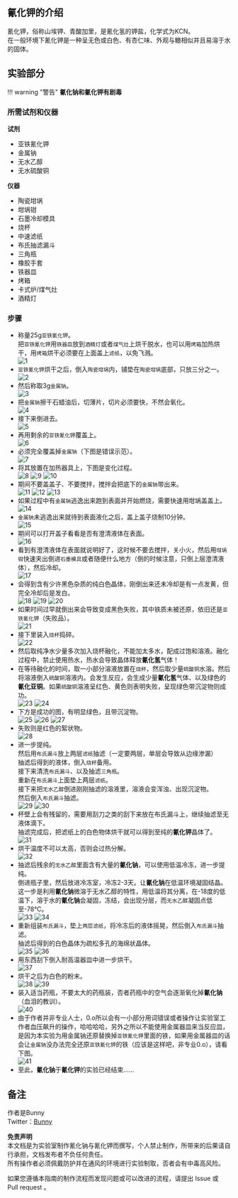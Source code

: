 ## 氰化钾的介绍

氰化钾，俗称山埃钾、青酸加里，是氰化氢的钾盐，化学式为KCN。  
在一般环境下氰化钾是一种呈无色或白色、有杏仁味、外观与糖相似并且易溶于水的固体。

## 实验部分

!!! warning "警告" 
    **氰化钠和氰化钾有剧毒**

### 所需试剂和仪器

**试剂**

* 亚铁氰化钾
* 金属钠
* 无水乙醇
* 无水硫酸铜

**仪器**

* 陶瓷坩埚
* 坩埚钳
* 石墨冷却模具
* 烧杯
* 中速滤纸
* 布氏抽滤漏斗
* 三角瓶
* 橡胶手套
* 铁器皿
* 烤箱
* 卡式炉/煤气灶
* 酒精灯

### 步骤

* 称量25g`亚铁氰化钾`。  
把`亚铁氰化钾`用`铁器皿`放到`酒精灯`或者`煤气灶`上烘干脱水，也可以用`烤箱`加热烘干，用`烤箱`烘干必须要在上面盖上`滤纸`，以免飞溅。  
![1](1.png)  
* `亚铁氰化钾`烘干之后，倒入`陶瓷坩埚`内，铺垫在`陶瓷坩埚`底部，只放三分之一。  
![2](2.png)  
* 然后称取3g`金属钠`。  
![3](3.png)  
* 把`金属钠`擦干石蜡油后，切薄片，切片必须要快，不然会氧化。  
![4](4.png)  
* 接下来倒进去。  
![5](5.png)  
* 再用剩余的`亚铁氰化钾`覆盖上。  
![6](6.png)  
* 必须完全覆盖掉`金属钠`（下图是错误示范）。  
![7](7.png)  
* 将其放置在加热器具上，下图是变化过程。  
![8](8.png)
![9](9.png)
![10](10.png)  
* 期间不要盖盖子、不要搅拌，搅拌会把底下的`金属钠`带出来。  
![11](11.png)
![12](12.png)
![13](13.png)  
* 如果过程中有`金属钠`逃逸出来跑到表面并开始燃烧，需要快速用坩埚盖盖上。  
![14](14.png)  
* `金属钠`未逃逸出来就待到表面液化之后，盖上盖子烧制10分钟。  
![15](15.png)  
* 期间可以打开盖子看看是否有澄清液体在表面。  
![16](16.png)  
* 看到有澄清液体在表面就说明好了，这时候不要去搅拌，关小火，然后用`坩埚钳`快速夹出倒进`石墨模具`或者随便什么地方（倒的时候注意，只倒上层澄清液体），然后冷却。  
![17](17.png)  
* 会得到含有少许黑色杂质的纯白色晶体，刚倒出来还未冷却是有一点发黄，但完全冷却后是发白。  
![18](18.png)
![19](19.png)
![20](20.png)
* 如果时间过早就倒出来会导致变成黑色失败，其中铁质未被还原，依旧还是`亚铁氰化钾`（失败品）。  
![21](21.png)  
* 接下里装入`烧杯`捣碎。  
![22](22.png)  
* 然后取纯净水少量多次加入烧杯融化，不能加太多水，配成过饱和溶液。融化过程中，禁止使用热水，热水会导致晶体释放**氰化氢**气体！  
* 在等待融化的时间，取一小部分溶液放置在`烧杯`，然后取少量`硫酸铜`水溶。然后将溶液倒入`硫酸铜`溶液内。会发生反应，会生成少量**氰化氢**气体、以及绿色的**氰化亚铜**。如果`硫酸铜`溶液呈红色、黄色则表明失败，呈现绿色带沉淀物则成功。  
![23](23.png)
![24](24.png)  
* 下方是成功的图，有明显绿色，且带沉淀物。  
![25](25.png)
![26](26.png) 
![27](27.png)  
* 失败则是红色的絮状物。  
![28](28.png)  
* 进一步提纯。  
然后用`布氏漏斗`放上两层`滤纸`抽滤（一定要两层，单层会导致从边缘渗漏）  
抽滤后得到的液体，倒入`烧杯`备用。  
接下来清洗`布氏漏斗`、以及抽滤`三角瓶`。  
重新在`布氏漏斗`上面垫上两层`滤纸`。  
接下来把`无水乙醇`倒进刚刚抽滤的溶液里，溶液会变浑浊、出现沉淀物。  
然后倒入`布氏漏斗`抽滤。  
![29](29.png)
![30](30.png)  
* 杯壁上会有残留的，需要用刮刀之类的刮下来放在布氏漏斗上，继续抽滤至无液体滴下。  
抽滤完成后，把滤纸上的白色物体烘干就可以得到至纯的**氰化钾**晶体了。  
![31](31.png)  
* 烘干温度不可以太高，否则会过热分解。  
![32](32.png)  
* 抽滤后残余的`无水乙醇`里面含有大量的**氰化钠**，可以使用低温冷冻，进一步提纯。  
倒进瓶子里，然后放进冷冻室，冷冻2-3天。让**氰化钠**在低温环境凝固结晶。  
这一步是利用**氰化钠**微溶于无水乙醇的特性，用低温将其分离，在-18度的低温下，溶于水的**氰化钠**会凝固，冻结，会出现分层，而`无水乙醇`凝固点低至-78℃。  
![33](33.png)
![34](34.png)  
* 重新组装`布氏漏斗`，垫上`两层滤纸`，将冷冻后的液体摇晃，然后倒入`布氏漏斗`抽滤。  
抽滤后得到的白色晶体为疏松多孔的海绵状晶体。  
![35](35.png)
![36](36.png)  
* 用东西刮下倒入耐高温器皿中进一步烘干。  
![37](37.png)  
* 烘干之后为白色的粉末。  
![38](38.png)
![39](39.png)  
* 装入适当药瓶，不要太大的药瓶装，否者药瓶中的空气会逐渐氧化掉**氰化钠**（血泪的教训）。  
![40](40.png)  
* 由于作者并非专业人士，0.o所以会有一小部分用词错误或者操作让实验室工作者血压飙升的操作，哈哈哈哈，另外之所以不能使用金属器皿来当反应皿，是因为本实验为用金属钠还原替换掉`亚铁氰化钾`里面的铁，如果用金属器皿的话会让`金属钠`没办法完全还原`亚铁氰化钾`的铁（应该是这样吧，非专业0.o），请看下图。  
![41](41.png)  
* 至此，**氰化钠**于**氰化钾**的实验已经结束……

## 备注

作者是Bunny  
Twitter：[Bunny](https://x.com/pyke2076)

**免责声明**  
本文档是为实验室制作氰化钠与氰化钾而撰写，个人禁止制作，所带来的后果请自行承担，文档发布者不负任何责任。  
所有操作者必须佩戴防护并在通风的环境进行实验制取，否者会有中毒高风险。

如果您遵循本指南的制作流程而发现问题或可以改进的流程，请提出 Issue 或 Pull request 。